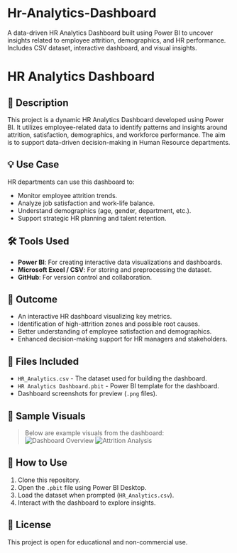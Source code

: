 # Hr-Analytics-Dashboard
A data-driven HR Analytics Dashboard built using Power BI to uncover insights related to employee attrition, demographics, and HR performance. Includes CSV dataset, interactive dashboard, and visual insights.

# HR Analytics Dashboard

## 📌 Description
This project is a dynamic HR Analytics Dashboard developed using Power BI. It utilizes employee-related data to identify patterns and insights around attrition, satisfaction, demographics, and workforce performance. The aim is to support data-driven decision-making in Human Resource departments.

## 💡 Use Case
HR departments can use this dashboard to:
- Monitor employee attrition trends.
- Analyze job satisfaction and work-life balance.
- Understand demographics (age, gender, department, etc.).
- Support strategic HR planning and talent retention.

## 🛠 Tools Used
- **Power BI**: For creating interactive data visualizations and dashboards.
- **Microsoft Excel / CSV**: For storing and preprocessing the dataset.
- **GitHub**: For version control and collaboration.

## 🎯 Outcome
- An interactive HR dashboard visualizing key metrics.
- Identification of high-attrition zones and possible root causes.
- Better understanding of employee satisfaction and demographics.
- Enhanced decision-making support for HR managers and stakeholders.

## 📁 Files Included
- `HR_Analytics.csv` - The dataset used for building the dashboard.
- `HR Analytics Dashboard.pbit` - Power BI template for the dashboard.
- Dashboard screenshots for preview (`.png` files).

## 📸 Sample Visuals
> Below are example visuals from the dashboard:
![Dashboard Overview](977e1f25-6d82-4bdf-a3a9-386bca04703f.png)
![Attrition Analysis](b9791642-0f22-4234-90bd-b8cb8f184e9a.png)

## 🚀 How to Use
1. Clone this repository.
2. Open the `.pbit` file using Power BI Desktop.
3. Load the dataset when prompted (`HR_Analytics.csv`).
4. Interact with the dashboard to explore insights.

## 📝 License
This project is open for educational and non-commercial use.

